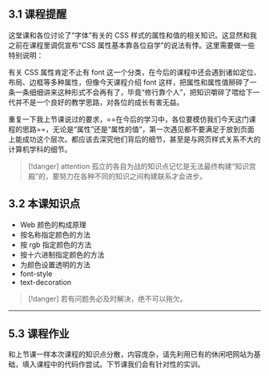 ## 3.1 课程提醒

这堂课和各位讨论了“字体”有关的 CSS 样式的属性和值的相关知识。这显然和我之前在课程里调侃宣布“CSS 属性基本靠各位自学”的说法有悖。这里需要做一些特别说明：

有关 CSS 属性肯定不止有 font 这一个分类，在今后的课程中还会遇到诸如定位、布局、边框等多种属性，但像今天课程介绍 font 这样，把属性和属性值掰碎了一条一条细细讲来这种形式不会再有了，毕竟“修行靠个人”，把知识嚼碎了喂给下一代并不是一个良好的教学思路，对各位的成长有害无益。

重复一下我上节课说过的要求，==在今后的学习中，各位要模仿我们今天这门课程的思路==，无论是“属性”还是“属性的值”，第一次遇见都不要满足于放到页面上能成功这个层次。都应该去深究他们背后的细节，甚至是与网页样式关系不大的计算机学科的细节。

>[!danger] attention
> 孤立的各自为战的知识点记忆是无法最终构建“知识宫殿”的，要努力在各种不同的知识之间构建联系才会进步。


## 3.2 本课知识点

* Web 颜色的构成原理
* 按名称指定颜色的方法
* 按 rgb 指定颜色的方法
* 按十六进制指定颜色的方法
* 为颜色设置透明的方法
* font-style
* text-decoration

>[!danger]
> 若有问题务必及时解决，绝不可以拖欠。

___
## 5.3 课程作业

和上节课一样本次课程的知识点分散，内容庞杂，请先利用已有的休闲吧网站为基础，填入课程中的代码作尝试。下节课我们会有针对性的实训。